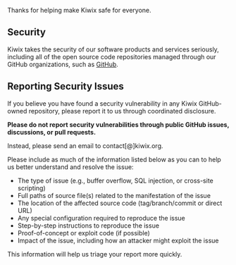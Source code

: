 Thanks for helping make Kiwix safe for everyone.

## Security

Kiwix takes the security of our software products and services
seriously, including all of the open source code repositories managed
through our GitHub organizations, such as
[GitHub](https://github.com/Kiwix).

## Reporting Security Issues

If you believe you have found a security vulnerability in any Kiwix
GitHub-owned repository, please report it to us through coordinated
disclosure.

**Please do not report security vulnerabilities through public GitHub
issues, discussions, or pull requests.**

Instead, please send an email to contact[@]kiwix.org.

Please include as much of the information listed below as you can to
help us better understand and resolve the issue:

  * The type of issue (e.g., buffer overflow, SQL injection, or cross-site scripting)
  * Full paths of source file(s) related to the manifestation of the issue
  * The location of the affected source code (tag/branch/commit or direct URL)
  * Any special configuration required to reproduce the issue
  * Step-by-step instructions to reproduce the issue
  * Proof-of-concept or exploit code (if possible)
  * Impact of the issue, including how an attacker might exploit the issue

This information will help us triage your report more quickly.
